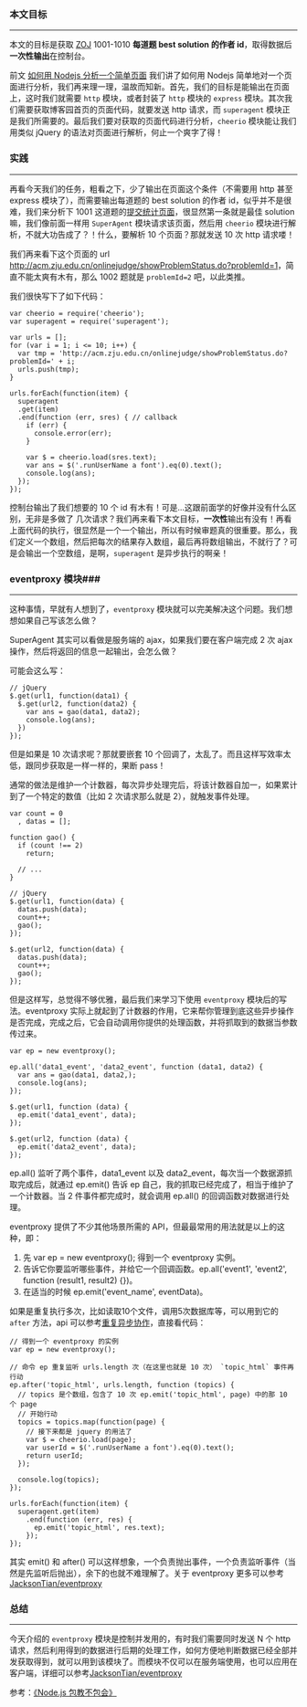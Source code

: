 ### 本文目标 ###
***

本文的目标是获取 [ZOJ](http://acm.zju.edu.cn/onlinejudge/showProblemsets.do)  1001-1010 **每道题 best solution 的作者 id**，取得数据后**一次性输出**在控制台。

前文 [如何用 Nodejs 分析一个简单页面](http://www.cnblogs.com/zichi/p/4896819.html) 我们讲了如何用 Nodejs 简单地对一个页面进行分析，我们再来理一理，温故而知新。首先，我们的目标是能输出在页面上，这时我们就需要 `http` 模块，或者封装了 `http` 模块的 `express` 模块。其次我们需要获取博客园首页的页面代码，就要发送 http 请求，而 `superagent` 模块正是我们所需要的。最后我们要对获取的页面代码进行分析，`cheerio` 模块能让我们用类似 jQuery 的语法对页面进行解析，何止一个爽字了得！


### 实践 ###
***

再看今天我们的任务，粗看之下，少了输出在页面这个条件（不需要用 http 甚至 express 模块了），而需要输出每道题的 best solution 的作者 id，似乎并不是很难，我们来分析下 1001 这道题的[提交统计页面](http://acm.zju.edu.cn/onlinejudge/showProblemStatus.do?problemId=2)，很显然第一条就是最佳 solution 嘛，我们像前面一样用 `SuperAgent` 模块请求该页面，然后用 `cheerio` 模块进行解析，不就大功告成了？！什么，要解析 10 个页面？那就发送 10 次 http 请求喽！

我们再来看下这个页面的 url <http://acm.zju.edu.cn/onlinejudge/showProblemStatus.do?problemId=1>，简直不能太爽有木有，那么 1002 题就是 `problemId=2` 吧，以此类推。

我们很快写下了如下代码：

    var cheerio = require('cheerio');
    var superagent = require('superagent');

    var urls = [];
    for (var i = 1; i <= 10; i++) {
      var tmp = 'http://acm.zju.edu.cn/onlinejudge/showProblemStatus.do?problemId=' + i;
      urls.push(tmp);
    }

    urls.forEach(function(item) {
      superagent
      .get(item)
      .end(function (err, sres) { // callback
        if (err) {
          console.error(err);
        }

        var $ = cheerio.load(sres.text);
        var ans = $('.runUserName a font').eq(0).text();
        console.log(ans);
      });
    });


控制台输出了我们想要的 10 个 id 有木有！可是...这跟前面学的好像并没有什么区别，无非是多做了 几次请求？我们再来看下本文目标，**一次性**输出有没有！再看上面代码的执行，很显然是一个一个输出，所以有时候审题真的很重要。那么，我们定义一个数组，然后把每次的结果存入数组，最后再将数组输出，不就行了？可是会输出一个空数组，是啊，`superagent` 是异步执行的啊亲！


### eventproxy 模块###
***

这种事情，早就有人想到了，`eventproxy` 模块就可以完美解决这个问题。我们想想如果自己写该怎么做？

SuperAgent 其实可以看做是服务端的 ajax，如果我们要在客户端完成 2 次 ajax操作，然后将返回的信息一起输出，会怎么做？

可能会这么写：
	
	// jQuery
    $.get(url1, function(data1) {
      $.get(url2, function(data2) {
        var ans = gao(data1, data2);
        console.log(ans);
      })
    });

但是如果是 10 次请求呢？那就要嵌套 10 个回调了，太乱了。而且这样写效率太低，跟同步获取是一样一样的，果断 pass！

通常的做法是维护一个计数器，每次异步处理完后，将该计数器自加一，如果累计到了一个特定的数值（比如 2 次请求那么就是 2），就触发事件处理。

    var count = 0
      , datas = [];

    function gao() {
      if (count !== 2)
        return;

      // ...
    }

    // jQuery
    $.get(url1, function(data) {
      datas.push(data);
      count++;
      gao();
    });

    $.get(url2, function(data) {
      datas.push(data);
      count++;
      gao();
    });


但是这样写，总觉得不够优雅，最后我们来学习下使用 `eventproxy` 模块后的写法。eventproxy 实际上就起到了计数器的作用，它来帮你管理到底这些异步操作是否完成，完成之后，它会自动调用你提供的处理函数，并将抓取到的数据当参数传过来。

    var ep = new eventproxy();

    ep.all('data1_event', 'data2_event', function (data1, data2) {
      var ans = gao(data1, data2,);
      console.log(ans);
    });

    $.get(url1, function (data) {
      ep.emit('data1_event', data);
    });

    $.get(url2, function (data) {
      ep.emit('data2_event', data);
    });


ep.all() 监听了两个事件，data1_event 以及 data2_event，每次当一个数据源抓取完成后，就通过 ep.emit() 告诉 ep 自己，我的抓取已经完成了，相当于维护了一个计数器。当 2 件事件都完成时，就会调用 ep.all() 的回调函数对数据进行处理。

eventproxy 提供了不少其他场景所需的 API，但最最常用的用法就是以上的这种，即：

1. 先 var ep = new eventproxy(); 得到一个 eventproxy 实例。
2. 告诉它你要监听哪些事件，并给它一个回调函数。ep.all('event1', 'event2', function (result1, result2) {})。
3. 在适当的时候 ep.emit('event_name', eventData)。

如果是重复执行多次，比如读取10个文件，调用5次数据库等，可以用到它的 `after` 方法，api 可以参考[重复异步协作](https://github.com/JacksonTian/eventproxy#%E9%87%8D%E5%A4%8D%E5%BC%82%E6%AD%A5%E5%8D%8F%E4%BD%9C)，直接看代码：
   
    // 得到一个 eventproxy 的实例
    var ep = new eventproxy();

    // 命令 ep 重复监听 urls.length 次（在这里也就是 10 次） `topic_html` 事件再行动
    ep.after('topic_html', urls.length, function (topics) {
      // topics 是个数组，包含了 10 次 ep.emit('topic_html', page) 中的那 10 个 page
      // 开始行动
      topics = topics.map(function(page) {
        // 接下来都是 jquery 的用法了
        var $ = cheerio.load(page);
        var userId = $('.runUserName a font').eq(0).text();
        return userId;
      });

      console.log(topics);
    });

    urls.forEach(function(item) {
      superagent.get(item)
        .end(function (err, res) {
          ep.emit('topic_html', res.text);
        });
    });

其实 emit() 和 after() 可以这样想象，一个负责抛出事件，一个负责监听事件（当然是先监听后抛出），余下的也就不难理解了。关于 eventproxy 更多可以参考 [JacksonTian/eventproxy](https://github.com/JacksonTian/eventproxy)


### 总结 ###
***

今天介绍的 `eventproxy` 模块是控制并发用的，有时我们需要同时发送 N 个 http 请求，然后利用得到的数据进行后期的处理工作，如何方便地判断数据已经全部并发获取得到，就可以用到该模块了。而模块不仅可以在服务端使用，也可以应用在客户端，详细可以参考[JacksonTian/eventproxy](https://github.com/JacksonTian/eventproxy)

参考：[《Node.js 包教不包会》](https://github.com/alsotang/node-lessons)